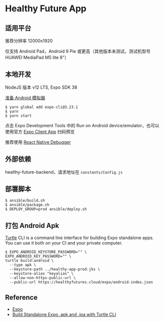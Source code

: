 # Healthy Future App

## 适用平台

推荐分辨率 12000x1920

仅支持 Android Pad，Android 9 Pie 或更高（其他版本未测试，测试机型号 HUAWEI MediaPad M5 lite 8"）

## 本地开发

NodeJS 版本 v12 LTS, Expo SDK 38

[准备 Android 模拟器](https://docs.expo.io/workflow/android-studio-emulator/)

```
$ yarn global add expo-cli@3.23.1
$ yarn
$ yarn start
```

点击 Expo Development Tools 中的 Run on Android device/emulator，也可以使用官方 [Expo Client App](https://expo.io/tools#client) 扫码预览

推荐使用 [React Native Debugger](https://github.com/jhen0409/react-native-debugger)

## 外部依赖

healthy-future-backend，请求地址在 `constants/Config.js`

## 部署脚本

```
$ ansible/build.sh
$ ansible/package.sh
$ DEPLOY_GROUP=prod ansible/deploy.sh
```

## 打包 Android Apk

[Turtle](https://github.com/expo/turtle) CLI is a command line interface for building Expo standalone apps. You can use it both on your CI and your private computer.

```
$ EXPO_ANDROID_KEYSTORE_PASSWORD="" \
EXPO_ANDROID_KEY_PASSWORD="" \
turtle build:android \
  --type apk \
  --keystore-path ../healthy-app-prod.jks \
  --keystore-alias "keyalias" \
  --allow-non-https-public-url \
  --public-url https://healthyfutures.cloud/expo/android-index.json
```

## Reference

- [Expo](https://docs.expo.io/)
- [Build Standalone Expo .apk and .ipa with Turtle CLI](https://www.robincussol.com/build-standalone-expo-apk-ipa-with-turtle-cli/)
